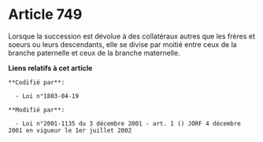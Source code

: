 # Article 749

Lorsque la succession est dévolue à des collatéraux autres que les frères et soeurs ou leurs descendants, elle se divise par
moitié entre ceux de la branche paternelle et ceux de la branche maternelle.

**Liens relatifs à cet article**

	**Codifié par**:

	  - Loi n°1803-04-19

	**Modifié par**:

	  - Loi n°2001-1135 du 3 décembre 2001 - art. 1 () JORF 4 décembre 2001 en vigueur le 1er juillet 2002
